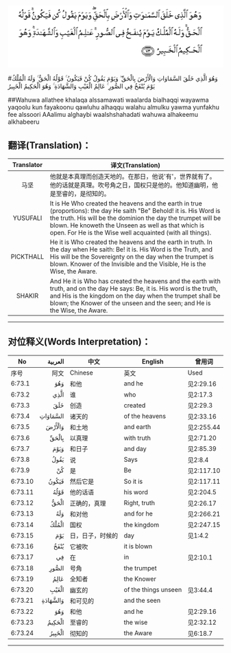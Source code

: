 ![006:073](images/006_073.gif)

#وَهُوَ الَّذِي خَلَقَ السَّمَاوَاتِ وَالْأَرْضَ بِالْحَقِّ ۖ وَيَوْمَ يَقُولُ كُنْ فَيَكُونُ ۚ قَوْلُهُ الْحَقُّ ۚ وَلَهُ الْمُلْكُ يَوْمَ يُنْفَخُ فِي الصُّورِ ۚ عَالِمُ الْغَيْبِ وَالشَّهَادَةِ ۚ وَهُوَ الْحَكِيمُ الْخَبِيرُ 

##Wahuwa allathee khalaqa alssamawati waalarda bialhaqqi wayawma yaqoolu kun fayakoonu qawluhu alhaqqu walahu almulku yawma yunfakhu fee alssoori AAalimu alghaybi waalshshahadati wahuwa alhakeemu alkhabeeru 

## 翻译(Translation)：

| Translator | 译文(Translation)                                            |
| :--------: | ------------------------------------------------------------ |
|    马坚    | 他就是本真理而创造天地的。在那日，他说'有'，世界就有了。他的话就是真理。吹号角之日，国权只是他的。他知道幽明，他是至睿的，是彻知的。 |
|  YUSUFALI  | It is He Who created the heavens and the earth in true (proportions): the day He saith "Be" Behold! it is. His Word is the truth. His will be the dominion the day the trumpet will be blown. He knoweth the Unseen as well as that which is open. For He is the Wise well acquainted (with all things). |
| PICKTHALL  | He it is Who created the heavens and the earth in truth. In the day when He saith: Be! it is. His Word is the Truth, and His will be the Sovereignty on the day when the trumpet is blown. Knower of the Invisible and the Visible, He is the Wise, the Aware. |
|   SHAKIR   | And He it is Who has created the heavens and the earth with truth, and on the day He says: Be, it is. His word is the truth, and His is the kingdom on the day when the trumpet shall be blown; the Knower of the unseen and the seen; and He is the Wise, the Aware. |

---

## 对位释义(Words Interpretation)：

| No   | العربية | 中文    | English | 曾用词 |
| ---- | ------: | ------- | ------- | ------ |
| 序号 |    阿文 | Chinese | 英文    | Used   |
| 6:73.1  | وَهُوَ      | 和他             | and he               | 见2:29.16  |
| 6:73.2  | الَّذِي     | 谁               | who                  | 见2:17.3   |
| 6:73.3  | خَلَقَ      | 创造             | created              | 见2:29.3   |
| 6:73.4  | السَّمَاوَاتِ | 诸天的           | of the heavens       | 见2:33.16  |
| 6:73.5  | وَالْأَرْضَ   | 和土地           | and earth            | 见2:255.44 |
| 6:73.6  | بِالْحَقِّ    | 以真理           | with truth           | 见2:71.20  |
| 6:73.7  | وَيَوْمَ     | 和日子           | and day              | 见2:85.39  |
| 6:73.8  | يَقُولُ     | 说               | Says                 | 见2:8.4    |
| 6:73.9  | كُنْ       | 是               | Be                   | 见2:117.10 |
| 6:73.10 | فَيَكُونُ    | 然后它是         | So it is             | 见2:117.11 |
| 6:73.11 | قَوْلُهُ     | 他的话语         | his word             | 见2:204.5  |
| 6:73.12 | الْحَقُّ     | 正确的，真理     | Right, truth         | 见2:26.17  |
| 6:73.13 | وَلَهُ      | 和对他           | and for he           | 见2:266.21 |
| 6:73.14 | الْمُلْكُ    | 国权             | the kingdom          | 见2:247.15 |
| 6:73.15 | يَوْمَ      | 日，日子，时候的 | day                  | 见1:4.2    |
| 6:73.16 | يُنْفَخُ     | 它被吹           | it is blown          |            |
| 6:73.17 | فِي       | 在               | in                   | 见2:10.1   |
| 6:73.18 | الصُّورِ    | 号角             | the trumpet          |            |
| 6:73.19 | عَالِمُ     | 全知者           | the Knower           |            |
| 6:73.20 | الْغَيْبِ    | 幽玄的           | of the things unseen | 见3:44.4   |
| 6:73.21 | وَالشَّهَادَةِ | 和可见的         | and the seen         |            |
| 6:73.22 | وَهُوَ      | 和他             | and he               | 见2:29.16  |
| 6:73.23 | الْحَكِيمُ   | 至睿的           | the wise             | 见2:32.12  |
| 6:73.24 | الْخَبِيرُ   | 彻知的           | the Aware            | 见6:18.7   |

---
